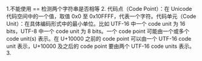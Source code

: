 1.不能使用 == 检测两个字符串是否相等
2. 代码点（Code Point）：在 Unicode 代码空间中的一个值，取值 0x0 至 0x10FFFF，代表一个字符。代码单元（Code Unit）：在具体编码形式中的最小单位。比如 UTF-16 中一个 code unit 为 16 bits，UTF-8 中一个 code unit 为 8 bits。一个 code point 可能由一个或多个 code unit(s) 表示。在 U+10000 之前的 code point 可以由一个 UTF-16 code unit 表示，U+10000 及之后的 code point 要由两个 UTF-16 code units 表示。
3. 